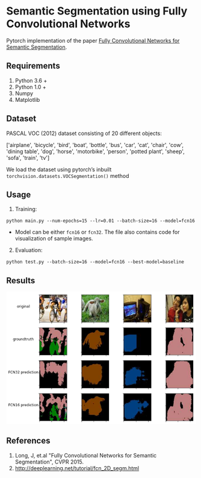 # Semantic Segmentation using Fully Convolutional Networks
Pytorch implementation of the paper [Fully Convolutional Networks for Semantic Segmentation](http://people.eecs.berkeley.edu/~jonlong/long_shelhamer_fcn.pdf). 

## Requirements
1. Python 3.6 + 
2. Python 1.0 +
3. Numpy
4. Matplotlib

## Dataset
PASCAL VOC (2012) dataset consisting of 20 different objects:

['airplane', 'bicycle', 'bird', 'boat', 'bottle', 'bus', 'car', 'cat', 'chair', 'cow', 'dining table', 'dog',
'horse', 'motorbike', 'person', 'potted plant', 'sheep', 'sofa', 'train', 'tv']

We load the dataset using pytorch’s inbuilt `torchvision.datasets.VOCSegmentation()` method

## Usage
1. Training: 
```
python main.py --num-epochs=15 --lr=0.01 --batch-size=16 --model=fcn16
```
- Model can be either `fcn16` or `fcn32`. The file also contains code for visualization of sample images. 

2. Evaluation:
```
python test.py --batch-size=16 --model=fcn16 --best-model=baseline
```

## Results

<img src=results.png>


## References
1. Long, J, et.al "Fully Convolutional Networks for Semantic Segmentation", CVPR 2015.
2. http://deeplearning.net/tutorial/fcn_2D_segm.html